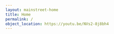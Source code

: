```yaml
---
layout: mainstreet-home
title: Home
permalink: /
object_location: https://youtu.be/NVs2-8j8bh4
---
```



